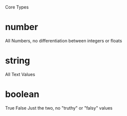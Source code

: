 Core Types

# number
All Numbers, no differentiation between integers or floats

# string

All Text Values

# boolean
True False
Just the two, no "truthy" or "falsy" values

#